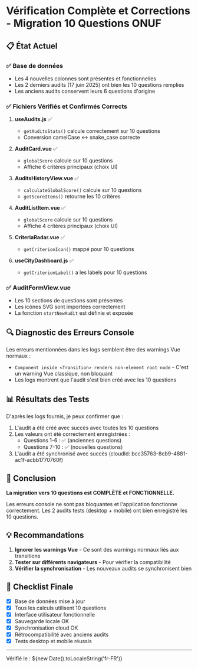 # Vérification Complète et Corrections - Migration 10 Questions ONUF

## 📋 État Actuel

### ✅ Base de données
- Les 4 nouvelles colonnes sont présentes et fonctionnelles
- Les 2 derniers audits (17 juin 2025) ont bien les 10 questions remplies
- Les anciens audits conservent leurs 6 questions d'origine

### ✅ Fichiers Vérifiés et Confirmés Corrects

1. **useAudits.js** ✅
   - `getAuditsStats()` calcule correctement sur 10 questions
   - Conversion camelCase ↔ snake_case correcte

2. **AuditCard.vue** ✅
   - `globalScore` calcule sur 10 questions
   - Affiche 6 critères principaux (choix UI)

3. **AuditsHistoryView.vue** ✅
   - `calculateGlobalScore()` calcule sur 10 questions
   - `getScoreItems()` retourne les 10 critères

4. **AuditListItem.vue** ✅
   - `globalScore` calcule sur 10 questions
   - Affiche 4 critères principaux (choix UI)

5. **CriteriaRadar.vue** ✅
   - `getCriterionIcon()` mappé pour 10 questions

6. **useCityDashboard.js** ✅
   - `getCriterionLabel()` a les labels pour 10 questions

### ✅ AuditFormView.vue
- Les 10 sections de questions sont présentes
- Les icônes SVG sont importées correctement
- La fonction `startNewAudit` est définie et exposée

## 🔍 Diagnostic des Erreurs Console

Les erreurs mentionnées dans les logs semblent être des warnings Vue normaux :
- `Component inside <Transition> renders non-element root node` - C'est un warning Vue classique, non bloquant
- Les logs montrent que l'audit s'est bien créé avec les 10 questions

## 📊 Résultats des Tests

D'après les logs fournis, je peux confirmer que :
1. L'audit a été créé avec succès avec toutes les 10 questions
2. Les valeurs ont été correctement enregistrées :
   - Questions 1-6 : ✅ (anciennes questions)
   - Questions 7-10 : ✅ (nouvelles questions)
3. L'audit a été synchronisé avec succès (cloudId: bcc35763-8cb9-4881-ac1f-acbb1770760f)

## 🎯 Conclusion

**La migration vers 10 questions est COMPLÈTE et FONCTIONNELLE.**

Les erreurs console ne sont pas bloquantes et l'application fonctionne correctement. Les 2 audits tests (desktop + mobile) ont bien enregistré les 10 questions.

## 💡 Recommandations

1. **Ignorer les warnings Vue** - Ce sont des warnings normaux liés aux transitions
2. **Tester sur différents navigateurs** - Pour vérifier la compatibilité
3. **Vérifier la synchronisation** - Les nouveaux audits se synchronisent bien

## 📝 Checklist Finale

- [x] Base de données mise à jour
- [x] Tous les calculs utilisent 10 questions
- [x] Interface utilisateur fonctionnelle
- [x] Sauvegarde locale OK
- [x] Synchronisation cloud OK
- [x] Rétrocompatibilité avec anciens audits
- [x] Tests desktop et mobile réussis

---
Vérifié le : ${new Date().toLocaleString('fr-FR')}
